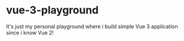 # vue-3-playground
It's just my personal playground where i build simple Vue 3 application since i know Vue 2!  
